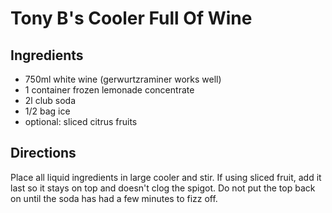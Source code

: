 # Tony B's Cooler Full Of Wine

## Ingredients

* 750ml white wine (gerwurtzraminer works well)
* 1 container frozen lemonade concentrate
* 2l club soda
* 1/2 bag ice
* optional: sliced citrus fruits

## Directions

Place all liquid ingredients in large cooler and stir. If using sliced fruit, add it last so it stays on top and doesn't clog the spigot. Do not put the top back on until the soda has had a few minutes to fizz off.
